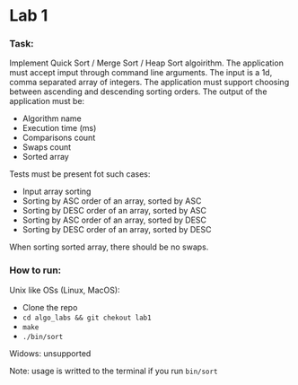 # Lab 1
### Task:
Implement Quick Sort / Merge Sort / Heap Sort algoirithm. The application must
accept imput through command line arguments. The input is a 1d, comma separated
array of integers. The application must support choosing between ascending and
descending sorting orders.
The output of the application must be:
 - Algorithm name
 - Execution time (ms)
 - Comparisons count
 - Swaps count
 - Sorted array

Tests must be present fot such cases:
 - Input array sorting
 - Sorting by ASC order of an array, sorted by ASC
 - Sorting by DESC order of an array, sorted by ASC
 - Sorting by ASC order of an array, sorted by DESC
 - Sorting by DESC order of an array, sorted by DESC

When sorting sorted array, there should be no swaps.

### How to run:
Unix like OSs (Linux, MacOS):
 - Clone the repo
 - `cd algo_labs && git chekout lab1`
 - `make`
 - `./bin/sort`

Widows: unsupported  

Note: usage is writted to the terminal if you run `bin/sort`  

